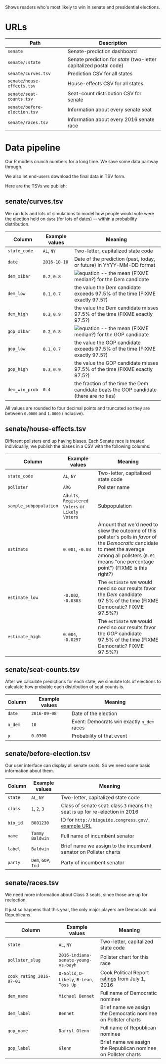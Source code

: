 Shows readers who's most likely to win in senate and presidential elections.

# URLs

| Path | Description |
| --- | --- |
| `senate` | Senate-prediction dashboard |
| `senate/:state` | Senate prediction for _state_ (two-letter capitalized postal code) |
| `senate/curves.tsv` | Prediction CSV for all states |
| `senate/house-effects.tsv` | House-effects CSV for all states |
| `senate/seat-counts.tsv` | Seat-count distribution CSV for senate |
| `senate/before-election.tsv` | Information about every senate seat |
| `senate/races.tsv` | Information about every 2016 senate race |

# Data pipeline

Our R models crunch numbers for a long time. We save some data partway through.

We also let end-users download the final data in TSV form.

Here are the TSVs we publish:

## senate/curves.tsv

We run lots and lots of simulations to model how people would vote were the
election held on `date` (for lots of dates) -- within a probability
distribution.

| Column | Example values | Meaning |
| --- | --- | --- |
| `state_code` | `AL`, `NY` | Two-letter, capitalized state code |
| `date` | `2016-10-10` | Date of the prediction (past, today, or future) in YYYY-MM-DD format |
| `dem_xibar` | `0.2`, `0.8` | ![equation](http://latex.codecogs.com/gif.latex?\bar{x_i}) -- the mean (FIXME median?) for the Dem candidate |
| `dem_low` | `0.1`, `0.7` | the value the Dem candidate exceeds 97.5% of the time (FIXME exactly 97.5?) |
| `dem_high` | `0.3`, `0.9` |the value the Dem candidate misses 97.5% of the time (FIXME exactly 97.5?) |
| `gop_xibar` | `0.2`, `0.8` | ![equation](http://latex.codecogs.com/gif.latex?\bar{x_i}) -- the mean (FIXME median?) for the GOP candidate |
| `gop_low` | `0.1`, `0.7` | the value the GOP candidate exceeds 97.5% of the time (FIXME exactly 97.5?) |
| `gop_high` | `0.3`, `0.9` | the value the GOP candidate misses 97.5% of the time (FIXME exactly 97.5?) |
| `dem_win_prob` | `0.4` | the fraction of the time the Dem candidate beats the GOP candidate (there are no ties) |

All values are rounded to four decimal points and truncated so they are between
`0.0000` and `1.0000` (inclusive).

## senate/house-effects.tsv

Different pollsters end up having biases. Each Senate race is treated
individually; we publish the biases in a CSV with the following columns:

| Column | Example values | Meaning |
| --- | --- | --- |
| `state_code` | `AL`, `NY` | Two-letter, capitalized state code |
| `pollster` | `ARG` | Pollster name |
| `sample_subpopulation` | `Adults`, `Registered Voters` or `Likely Voters` | Subpopulation |
| `estimate` | `0.001`, `-0.03` | Amount that we'd need to skew the outcome of this pollster's polls in _favor_ of the _Democratic_ candidate to meet the average among all pollsters (`0.01` means "one percentage point") (FIXME is this right?) |
| `estimate_low` | `-0.002`, `-0.0303` | The `estimate` we would need so our results favor the _Dem_ candidate 97.5% of the time (FIXME Democratic? FIXME 97.5%?) |
| `estimate_high` | `0.004`, `-0.0297` | The `estimate` we would need so our results favor the _GOP_ candidate 97.5% of the time (FIXME Democratic? FIXME 97.5%?) |

## senate/seat-counts.tsv

After we calculate predictions for each state, we simulate lots of elections to
calculate how probable each distribution of seat counts is.

| Column | Example values | Meaning |
| --- | --- | --- |
| `date` | `2016-09-08` | Date of the election |
| `n_dem` | `10` | Event: Democrats win exactly `n_dem` races |
| `p` | `0.0300` | Probability of that event |

## senate/before-election.tsv

Our user interface can display all senate seats. So we need some basic
information about them.

| Column | Example values | Meaning |
| --- | --- | --- |
| `state` | `AL`, `NY` | Two-letter, capitalized state code |
| `class` | `1`, `2`, `3` | Class of senate seat: class `3` means the seat is up for re-election in 2016 |
| `bio_id` | `B001230` | ID for `http://bioguide.congress.gov/`. [example URL](http://bioguide.congress.gov/scripts/biodisplay.pl?index=B001230) |
| `name` | `Tammy Baldwin` | Full name of incumbent senator |
| `label` | `Baldwin` | Brief name we assign to the incumbent senator on Pollster charts |
| `party` | `Dem`, `GOP`, `Ind` | Party of incumbent senator |

## senate/races.tsv

We need more information about Class 3 seats, since those are up for reelection.

It just so happens that this year, the only major players are Democrats and
Republicans.

| Column | Example values | Meaning |
| --- | --- | --- |
| `state` | `AL`, `NY` | Two-letter, capitalized state code |
| `pollster_slug` | `2016-indiana-senate-young-vs-bayh` | Pollster chart for this race |
| `cook_rating_2016-07-01` | `D-Solid`, `D-Likely`, `R-Lean`, `Toss Up` | Cook Political Report [ratings](http://cookpolitical.com/senate/charts/race-ratings/9732) from July 1, 2016 |
| `dem_name` | `Michael Bennet` | Full name of Democratic nominee |
| `dem_label` | `Bennet` | Brief name we assign the Democratic nominee on Pollster charts |
| `gop_name` | `Darryl Glenn` | Full name of Republican nominee |
| `gop_label` | `Glenn` | Brief name we assign the Republican nominee on Pollster charts |
